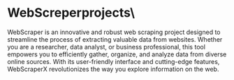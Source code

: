 # WebScreperprojects\
WebScraper is an innovative and robust web scraping project designed to streamline the process of extracting valuable data from websites. Whether you are a researcher, data analyst, or business professional, this tool empowers you to efficiently gather, organize, and analyze data from diverse online sources. With its user-friendly interface and cutting-edge features, WebScraperX revolutionizes the way you explore information on the web.

